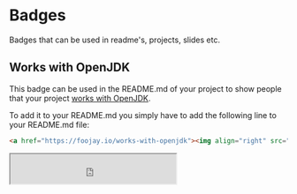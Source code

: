 # Badges
Badges that can be used in readme's, projects, slides etc.

## Works with OpenJDK

This badge can be used in the README.md of your project to show people that your project <a href="https://foojay.io/works-with-openjdk">works with OpenJDK</a>.

To add it to your README.md you simply have to add the following line to your README.md file:

```html
<a href="https://foojay.io/works-with-openjdk"><img align="right" src="https://github.com/foojayio/badges/raw/main/works_with_openjdk/Works-with-OpenJDK.png" width="100"></a>

```


<iframe id="WorksWithOpenJDK" with="100" height="54" src="https://github.com/foojayio/badges/raw/main/works_with_openjdk/WorksWithOpenJDK_100px.html"</iframe>


Make sure to add an empty line after <a> tag!

In your README.md file it will look as follows:

<a href="https://foojay.io/works-with-openjdk"><img align="right" src="https://github.com/foojayio/badges/raw/main/works_with_openjdk/Works-with-OpenJDK.png" width="100"></a>

### Positioning
The example above displays the badge aligned to the right `<img align="right"/>`. Below are the available `align` options:
- **right** - Same as CSS `float: right` text will move to the left of the image.
- **left**  - Same as CSS `float: left` text will move to the right of the image.
- **middle** - Same as CSS `vertical-align: middle` text will be centered along with the image taking up available block height.
- **top** - Same as CSS `vertical-align: top` text will be at the top along with the image taking up available block height.
- **bottom** - Same as CSS `vertical-align: bottom`. The text will be at the bottom along with the image taking up available block height.

#### Align Right
SomeText SomeText SomeText<a href="https://foojay.io/works-with-openjdk"><img align="right" src="https://github.com/foojayio/badges/raw/main/works_with_openjdk/Works-with-OpenJDK.png" width="100"></a>SomeTextSomeText SomeText
<hr/>
  
#### Align Left
SomeText SomeText SomeText<a href="https://foojay.io/works-with-openjdk"><img align="left" src="https://github.com/foojayio/badges/raw/main/works_with_openjdk/Works-with-OpenJDK.png" width="100"></a>SomeText SomeText SomeText
<hr/> 

#### Align Middle

SomeText SomeText SomeText<a href="https://foojay.io/works-with-openjdk"><img align="middle" src="https://github.com/foojayio/badges/raw/main/works_with_openjdk/Works-with-OpenJDK.png" width="100"></a>SomeTextSomeText SomeText  
<hr/>
  
#### Align Top
SomeText SomeText SomeText<a href="https://foojay.io/works-with-openjdk"><img align="top" src="https://github.com/foojayio/badges/raw/main/works_with_openjdk/Works-with-OpenJDK.png" width="100"></a>SomeTextSomeText SomeText  
<hr/>
  
#### Align Bottom
SomeText SomeText SomeText<a href="https://foojay.io/works-with-openjdk"><img align="bottom" src="https://github.com/foojayio/badges/raw/main/works_with_openjdk/Works-with-OpenJDK.png" width="100"></a>SomeTextSomeText SomeText  
<hr/>
  
### Different Sizes
You can also use it in different sizes like follows:

100px wide:
```markdown
[![WorksWithOpenJDK](https://github.com/foojayio/badges/raw/main/works_with_openjdk/WorksWithOpenJDK-100.png)](https://foojay.io/works-with-openjdk)
```

[![WorksWithOpenJDK](https://github.com/foojayio/badges/raw/main/works_with_openjdk/WorksWithOpenJDK-100.png)](https://foojay.io/works-with-openjdk)


80px wide:
```markdown
[![WorksWithOpenJDK](https://github.com/foojayio/badges/raw/main/works_with_openjdk/WorksWithOpenJDK-80.png)](https://foojay.io/works-with-openjdk)
```

[![WorksWithOpenJDK](https://github.com/foojayio/badges/raw/main/works_with_openjdk/WorksWithOpenJDK-80.png)](https://foojay.io/works-with-openjdk)


60px wide:
```markdown
[![WorksWithOpenJDK](https://github.com/foojayio/badges/raw/main/works_with_openjdk/WorksWithOpenJDK-60.png)](https://foojay.io/today/works-with-openjdk)
```

[![WorksWithOpenJDK](https://github.com/foojayio/badges/raw/main/works_with_openjdk/WorksWithOpenJDK-60.png)](https://foojay.io/today/works-with-openjdk)


40px wide:
```markdown
[![WorksWithOpenJDK](https://github.com/foojayio/badges/raw/main/works_with_openjdk/WorksWithOpenJDK-40.png)](https://foojay.io/today/works-with-openjdk)
```

[![WorksWithOpenJDK](https://github.com/foojayio/badges/raw/main/works_with_openjdk/WorksWithOpenJDK-40.png)](https://foojay.io/today/works-with-openjdk)
